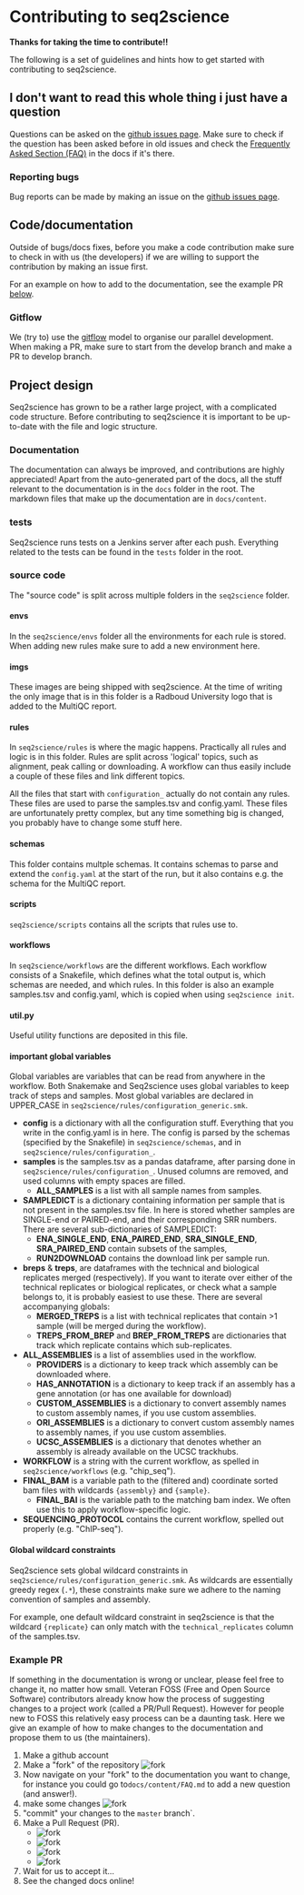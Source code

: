 # Contributing to seq2science

**Thanks for taking the time to contribute!!**

The following is a set of guidelines and hints how to get started with contributing to seq2science.


## I don't want to read this whole thing i just have a question

Questions can be asked on the [github issues page](https://github.com/vanheeringen-lab/seq2science/issues). 
Make sure to check if the question has been asked before in old issues and check the [Frequently Asked Section (FAQ)](content/faq.html) in the docs if it's there.


### Reporting bugs
Bug reports can be made by making an issue on the [github issues page](https://github.com/vanheeringen-lab/seq2science/issues).


## Code/documentation

Outside of bugs/docs fixes, before you make a code contribution make sure to check in with us (the developers) if we are willing to support the contribution by making an issue first.

For an example on how to add to the documentation, see the example PR [below](#example-pr). 


### Gitflow

We (try to) use the [gitflow](https://nvie.com/posts/a-successful-git-branching-model/) model to organise our parallel development. 
When making a PR, make sure to start from the develop branch and make a PR to develop branch.

## Project design

Seq2science has grown to be a rather large project, with a complicated code structure. 
Before contributing to seq2science it is important to be up-to-date with the file and logic structure. 

### Documentation

The documentation can always be improved, and contributions are highly appreciated! 
Apart from the auto-generated part of the docs, all the stuff relevant to the documentation is in the `docs` folder in the root. 
The markdown files that make up the documentation are in `docs/content`.

### tests

Seq2science runs tests on a Jenkins server after each push. 
Everything related to the tests can be found in the `tests` folder in the root.

### source code

The "source code" is split across multiple folders in the `seq2science` folder.

#### envs

In the `seq2science/envs` folder all the environments for each rule is stored. 
When adding new rules make sure to add a new environment here. 

#### imgs

These images are being shipped with seq2science. 
At the time of writing the only image that is in this folder is a Radboud University logo that is added to the MultiQC report.

#### rules

In `seq2science/rules` is where the magic happens. 
Practically all rules and logic is in this folder. Rules are split across 'logical' topics, such as alignment, peak calling or downloading. 
A workflow can thus easily include a couple of these files and link different topics.

All the files that start with `configuration_` actually do not contain any rules. 
These files are used to parse the samples.tsv and config.yaml. 
These files are unfortunately pretty complex, but any time something big is changed, you probably have to change some stuff here.

#### schemas

This folder contains multple schemas. 
It contains schemas to parse and extend the `config.yaml` at the start of the run, but it also contains e.g. the schema for the MultiQC report.

#### scripts

`seq2science/scripts` contains all the scripts that rules use to.

#### workflows

In `seq2science/workflows` are the different workflows. 
Each workflow consists of a Snakefile, which defines what the total output is, which schemas are needed, and which rules. 
In this folder is also an example samples.tsv and config.yaml, which is copied when using `seq2science init`.

#### util.py

Useful utility functions are deposited in this file.

#### important global variables

Global variables are variables that can be read from anywhere in the workflow. 
Both Snakemake and Seq2science uses global variables to keep track of steps and samples.
Most global variables are declared in UPPER_CASE in `seq2science/rules/configuration_generic.smk`.

* **config** is a dictionary with all the configuration stuff. 
Everything that you write in the config.yaml is in here. 
The config is parsed by the schemas (specified by the Snakefile) in `seq2science/schemas`, and in `seq2science/rules/configuration_`. 
* **samples** is the samples.tsv as a pandas dataframe, after parsing done in `seq2science/rules/configuration_`.
Unused columns are removed, and used columns with empty spaces are filled.
  * **ALL_SAMPLES** is a list with all sample names from samples.
* **SAMPLEDICT** is a dictionary containing information per sample that is not present in the samples.tsv file.
In here is stored whether samples are SINGLE-end or PAIRED-end, and their corresponding SRR numbers.
There are several sub-dictionaries of SAMPLEDICT:
  * **ENA_SINGLE_END**, **ENA_PAIRED_END**, **SRA_SINGLE_END**, **SRA_PAIRED_END** contain subsets of the samples,
  * **RUN2DOWNLOAD** contains the download link per sample run.
* **breps** & **treps**, are dataframes with the technical and biological replicates merged (respectively).
If you want to iterate over either of the technical replicates or biological replicates, or check what a sample belongs to, it is probably easiest to use these.
There are several accompanying globals:
  * **MERGED_TREPS** is a list with technical replicates that contain >1 sample (will be merged during the workflow).
  * **TREPS_FROM_BREP** and **BREP_FROM_TREPS** are dictionaries that track which replicate contains which sub-replicates.
* **ALL_ASSEMBLIES** is a list of assemblies used in the workflow.
  * **PROVIDERS** is a dictionary to keep track which assembly can be downloaded where.
  * **HAS_ANNOTATION** is a dictionary to keep track if an assembly has a gene annotation (or has one available for download)
  * **CUSTOM_ASSEMBLIES** is a dictionary to convert assembly names to custom assembly names, if you use custom assemblies.
  * **ORI_ASSEMBLIES** is a dictionary to convert custom assembly names to assembly names, if you use custom assemblies.
  * **UCSC_ASSEMBLIES** is a dictionary that denotes whether an assembly is already available on the UCSC trackhubs.
* **WORKFLOW** is a string with the current workflow, as spelled in `seq2science/workflows` (e.g. "chip_seq").
* **FINAL_BAM** is a variable path to the (filtered and) coordinate sorted bam files with wildcards `{assembly}` and `{sample}`.
  * **FINAL_BAI** is the variable path to the matching bam index.
We often use this to apply workflow-specific logic.
* **SEQUENCING_PROTOCOL** contains the current workflow, spelled out properly (e.g. "ChIP-seq").


#### Global wildcard constraints

Seq2science sets global wildcard constraints in `seq2science/rules/configuration_generic.smk`.
As wildcards are essentially greedy regex (`.*`), these constraints make sure we adhere to the naming convention of samples and assembly. 

For example, one default wildcard constraint in seq2science is that the wildcard `{replicate}` can only match with 
the `technical_replicates` column of the samples.tsv.


### Example PR

If something in the documentation is wrong or unclear, please feel free to change it, no matter how small. 
Veteran FOSS (Free and Open Source Software) contributors already know how the process of suggesting changes to a project work (called a PR/Pull Request). 
However for people new to FOSS this relatively easy process can be a daunting task. 
Here we give an example of how to make changes to the documentation and propose them to us (the maintainers).

1. Make a github account
2. Make a "fork" of the repository
![fork](resources/fork.jpg)
3. Now navigate on your "fork" to the documentation you want to change, for instance you could go to`docs/content/FAQ.md` to add a new question (and answer!).
4. make some changes
![fork](resources/edit.jpg)
5. "commit" your changes to the `master` branch`.
6. Make a Pull Request (PR). 
    * ![fork](resources/PR1.jpg)
    * ![fork](resources/PR2.jpg)
    * ![fork](resources/PR3.jpg)
    * ![fork](resources/PR4.jpg)
7. Wait for us to accept it...
8. See the changed docs online!
